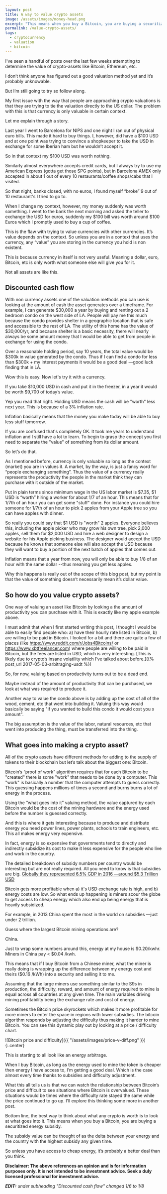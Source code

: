 ```yaml
---
layout: post
title: A way to value crypto assets
image: /assets/images/money-head.png
excerpt: "This means when you buy a Bitcoin, you are buying a securitized energy subsidy."
permalink: /value-crypto-assets/
tags:
  - cryptocurrency
  - valuation
  - bitcoin
--- 
```


I've seen a handful of posts over the last few weeks attempting to determine the value of crypto-assets like Bitcoin, Ethereum, etc.

I don’t think anyone has figured out a good valuation method yet and it’s probably unknowable.

But I’m still going to try so follow along.

My first issue with the way that people are approaching crypto valuations is that they are trying to tie the valuation directly to the US dollar. The problem with this is that currency is only valuable in certain context.

Let me explain through a story.

Last year I went to Barcelona for NIPS and  one night I ran out of physical euro bills. This made it hard to buy things. I, however, did have a $100 USD and at one point was trying to convince a shopkeeper to take the USD in exchange for some Iberian ham but he wouldn’t accept it.

So in that context my $100 USD was worth nothing.

Similarly almost everywhere accepts credit cards, but I always try to use my American Express (gotta get those SPG points), but in Barcelona AMEX only accepted in about 1 out of every 10 restaurants/coffee shops/cabs that I visited.

So that night, banks closed, with no euros, I found myself “broke” 9 out of 10 restaurant's I tried to go to.

When I change my context, however, my money suddenly was worth something. I went to the bank the next morning and asked the teller to exchange the USD for euros, suddenly my $100 bill was worth around $100 Euros which I promptly used to buy a cup of coffee.

This is the flaw with trying to value currencies with other currencies. It’s value depends on the context. So unless you are in a context that uses the currency, any “value” you are storing in the currency you hold is non existent.

This is because currency in itself is not very useful. Meaning a dollar, euro, Bitcoin, etc is only worth what someone else will give you for it.

Not all assets are like this.

## Discounted cash flow

With non currency assets one of the valuation methods you can use is looking at the amount of cash the asset generates over a timeframe. For example, I can generate $30,000 a year by buying and renting out a 2 bedroom condo on the west side of LA. People will pay me this much because the condo provides shelter in a geographic location that is safe and accessible to the rest of LA. The utility of this home has the value of $30,000/yr, and because shelter is a basic necessity, there will nearly always be some amount money that I would be able to get from people in exchange for using the condo.

Over a reasonable holding period, say 10 years, the total value would be $300k in value generated by the condo. Thus if I can find a condo for less than $300k + my interest payments it would be a good deal —good luck finding that in LA.

Wow this is easy. Now let's try it with a currency.

If you take $10,000 USD in cash and put it in the freezer, in a year it would be worth $9,700 of today’s value.

Yep you read that right. Holding USD means the cash will be "worth" less next year. This is because of a 3% inflation rate.

Inflation basically means that the money you make today will be able to buy less stuff tomorrow.

If you are confused that's completely OK. It took me years to understand inflation and I still have a lot to learn. To begin to grasp the concept you first need to separate the "value" of something from its dollar amount.

So let’s do that.

As I mentioned before, currency is only valuable so long as the context (market) you are in values it. A market, by the way, is just a fancy word for “people exchanging something”. Thus the value of a currency really represents the productivity the people in the market think they can purchase with it outside of the market.

Put in plain terms since minimum wage in the US labor market is $7.35, $1 USD is “worth” hiring a worker for about 1/7 of an hour. This means that for 1/7th of an hour you can get some "stuff" done. For instance you could hire someone for 1/7th of an hour to pick 2 apples from your Apple tree so you can have apples with dinner.

So really you could say that $1 USD is "worth" 2 apples. Everyone believes this, including the apple picker who may grow his own tree, pick 2,000 apples, sell them for $2,000 USD and hire a web designer to design a website for his Apple picking business. The designer would accept the USD because he knows that someone else will also accept the USD because they will want to buy a portion of the next batch of apples that comes out.

Inflation means that a year from now, you will only be able to buy 1/8 of an hour with the same dollar --thus meaning you get less apples.

Why this happens is really out of the scope of this blog post, but my point is that the value of something doesn’t necessarily mean it’s dollar value.

## So how do you value crypto assets?

One way of valuing an asset like Bitcoin by looking a the amount of productivity you can purchase with it. This is exactly like my apple example above.

I must admit that when I first started writing this post, I thought I would be able to easily find people who: a) have their hourly rate listed in Bitcoin, b) are willing to be paid in Bitcoin. I looked for a bit and there are quite a few of places (like https://www.reddit.com/r/Jobs4Bitcoins/ or https://www.xbtfreelancer.com) where people are willing to be paid in Bitcoin, but the fees are listed in USD, which is very interesting. [This is likely due to crypto’s insane volatility which I’ve talked about before.]({% post_url 2017-05-03-arbitraging-usdt %})

So, for now, valuing based on productivity turns out to be a dead end.

Maybe instead of the amount of productivity that can be purchased, we look at what was required to produce it.

Another way to value the condo above is by adding up the cost of all of the wood, cement, etc that went into building it. Valuing this way would basically be saying "if you wanted to build this condo it would cost you x amount". 

The big assumption is the value of the labor, natural resources, etc that went into producing the thing, must be transferred into the thing.

## What goes into making a crypto asset?

All of the crypto assets have different methods for adding to the supply of tokens to their blockchain but let’s talk about the biggest one: Bitcoin.

Bitcoin’s “proof of work” algorithm requires that for each Bitcoin to be "created" there is some "work" that needs to be done by a computer. This "work" is basically a number that the computer attempts to guess correctly. This guessing happens millions of times a second and burns burns a lot of energy in the process.

Using the “what goes into it” valuing method, the value captured by each Bitcoin would be the cost of the mining hardware and the energy used before the number is guessed correctly.

And this is where it gets interesting because to produce and distribute energy you need power lines, power plants, schools to train engineers, etc. This all makes energy very expensive.

In fact, energy is so expensive that governments tend to directly and indirectly subsidize its cost to make it less expensive for the people who live and work in the country.

The detailed breakdown of subsidy numbers per country would be interesting but are not really required. All you need to know is that subsidies are big. [Globally they represented 6.5% GDP in 2016 —around $5.3 Trillion USD](https://en.m.wikipedia.org/wiki/Energy_subsidies)

Bitcoin gets more profitable when a) it's USD exchange rate is high, and b) energy costs are low. So what ends up happening is miners scour the globe to get access to cheap energy which also end up being energy that is heavily subsidized. 

For example, in 2013 China spent the most in the world on subsidies —just under 2 trillion.

Guess where the largest Bitcoin mining operations are?

China.

Just to wrap some numbers around this, energy at my house is $0.20/kwhr. Miners in China pay < $0.04 /kwh.

This means that if I buy Bitcoin from a Chinese miner, what the miner is really doing is wrapping up the difference between my energy cost and theirs ($0.16 /kWh) into a security and selling it to me.

Assuming that the large miners use something similar to the S9s in production, the difficulty, reward, and amount of energy required to mine is equal across all countries at any given time. The main variables driving mining profitability being the exchange rate and cost of energy.

Sometimes the Bitcoin price skyrockets which makes it more profitable for more miners to enter the space in regions with lower subsidies. The bitcoin algorithm responds by adjusting the difficulty thus making it harder to mine Bitcoin. You can see this dynamic play out by looking at a price / difficulty chart.


![Bitcoin price and difficulty]({{ "/assets/images/price-v-diff.png" }}){:.center}

This is starting to all look like an energy arbitrage.

When I buy Bitcoin, as long as the energy used to mine the token is cheaper then energy I have access to, I’m getting a good deal. Which is the case almost every time thanks to subsidies and difficulty adjustment.

What this all tells us is that we can watch the relationship between Bitcoin’s price and difficult to see situations where Bitcoin is overvalued. These situations would be times where the difficulty rate stayed the same while the price continued to go up. I’ll explore this thinking some more in another post.

Bottom line, the best way to think about what any crypto is worth is to look at what goes into it. This means when you buy a Bitcoin, you are buying a securitized energy subsidy.

The subsidy value can be thought of as the delta between your energy and the country with the highest subsidy any given time. 

So unless you have access to cheap energy, it’s probably a better deal than you think.

**Disclaimer: The above references an opinion and is for information purposes only. It is not intended to be investment advice. Seek a duly licensed professional for investment advice.**

***EDIT:** under subheading "Discounted cash flow" changed 1/6 to 1/8*


